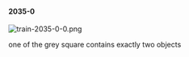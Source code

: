 #### 2035-0
![train-2035-0-0.png](https://github.com/lil-lab/nlvr/raw/master/nlvr/train/images/70/train-2035-0-0.png "train-2035-0-0.png")

one of the grey square contains exactly two objects